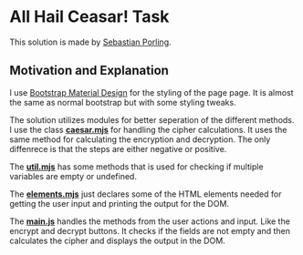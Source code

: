 # All Hail Ceasar! Task

This solution is made by [Sebastian Porling](https://github.com/sebastian-porling).

## Motivation and Explanation

I use [Bootstrap Material Design](https://fezvrasta.github.io/bootstrap-material-design/) for the styling of the page page. It is almost the same as normal bootstrap but with some styling tweaks.

The solution utilizes modules for better seperation of the different methods. I use the class [**caesar.mjs**](/js/modules/caeser.mjs) for handling the cipher calculations. It uses the same method for calculating the encryption and decryption. The only diffenrece is that the steps are either negative or positive.

The [**util.mjs**](/js/modules/util.mjs) has some methods that is used for checking if multiple variables are empty or undefined.

The [**elements.mjs**](/js/modules/elements.mjs) just declares some of the HTML elements needed for getting the user input and printing the output for the DOM.

The [**main.js**](/js/main.js) handles the methods from the user actions and input. Like the encrypt and decrypt buttons. It checks if the fields are not empty and then calculates the cipher and displays the output in the DOM.
